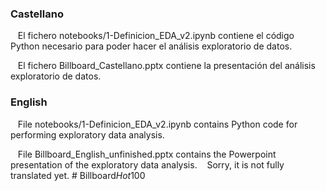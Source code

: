 ### Castellano

&nbsp;&nbsp; El fichero notebooks/1-Definicion_EDA_v2.ipynb contiene el código Python necesario para poder hacer el análisis exploratorio de datos.

&nbsp;&nbsp; El fichero Billboard_Castellano.pptx contiene la presentación del análisis exploratorio de datos.

### English

&nbsp;&nbsp; File notebooks/1-Definicion_EDA_v2.ipynb contains Python code for performing exploratory data analysis.

&nbsp;&nbsp; File  Billboard_English_unfinished.pptx contains the Powerpoint presentation of the exploratory data analysis. 
&nbsp;&nbsp; Sorry, it is not fully translated yet.
#   B i l l b o a r d _ H o t _ 1 0 0  
 
